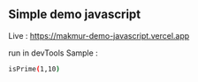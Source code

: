 ## Simple demo javascript 

Live : https://makmur-demo-javascript.vercel.app

run in devTools
Sample :
```bash
isPrime(1,10)
```
